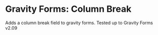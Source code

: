 # Gravity Forms: Column Break
Adds a column break field to gravity forms.
Tested up to Gravity Forms v2.09
